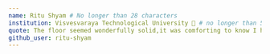 ```yaml
---
name: Ritu Shyam # No longer than 28 characters
institution: Visvesvaraya Technological University 🚩 # no longer than 58 characters
quote: The floor seemed wonderfully solid,it was comforting to know I had fallen and could fall no farther. # no longer than 100 characters, avoid using quotes(") to guarantee the format remains the same.
github_user: ritu-shyam
---
```

